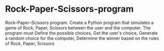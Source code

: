 # Rock-Paper-Scissors-program
Rock–Paper–Scissors program. Create a Python program that simulates a game of Rock, Paper, Scissors between the user and the computer. The program must Define the possible choices, Get the user's choice, Generate a random choice for the computer, Determine the winner based on the rules of Rock, Paper, Scissors

